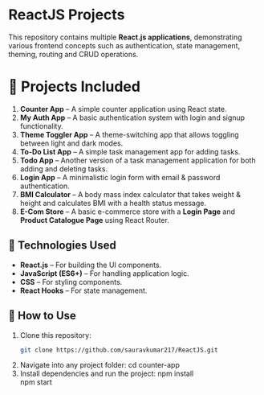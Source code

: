 # ReactJS Projects  

This repository contains multiple **React.js applications**, demonstrating various frontend concepts such as authentication, state management, theming, routing and CRUD operations.  

# 📌 Projects Included  

1. **Counter App** – A simple counter application using React state.  
2. **My Auth App** – A basic authentication system with login and signup functionality.  
3. **Theme Toggler App** – A theme-switching app that allows toggling between light and  dark modes.  
4. **To-Do List App** – A simple task management app for adding tasks.  
5. **Todo App** – Another version of a task management application for both adding and deleting tasks.  
6. **Login App** – A minimalistic login form with email & password authentication.  
7. **BMI Calculator** – A body mass index calculator that takes weight & height and calculates BMI with a health status message.  
8. **E-Com Store** – A basic e-commerce store with a **Login Page** and **Product Catalogue Page** using React Router.  


## 🚀 Technologies Used  

- **React.js** – For building the UI components.  
- **JavaScript (ES6+)** – For handling application logic.  
- **CSS** – For styling components.  
- **React Hooks** – For state management.  


## 🎯 How to Use  

1. Clone this repository:  
   ```bash
   git clone https://github.com/sauravkumar217/ReactJS.git  
2. Navigate into any project folder:
     cd counter-app  
3. Install dependencies and run the project:
     npm install  
     npm start  




